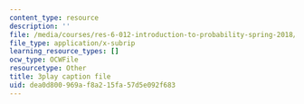```yaml
---
content_type: resource
description: ''
file: /media/courses/res-6-012-introduction-to-probability-spring-2018/dea0d800969af8a215fa57d5e092f683_vfqPpai_9jI.srt
file_type: application/x-subrip
learning_resource_types: []
ocw_type: OCWFile
resourcetype: Other
title: 3play caption file
uid: dea0d800-969a-f8a2-15fa-57d5e092f683
---
```

